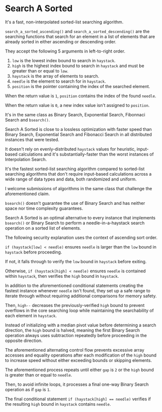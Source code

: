 # Search A Sorted

It's a fast, non-interpolated sorted-list searching algorithm.

`search_a_sorted_ascending()` and `search_a_sorted_descending()` are the searching functions that search for an element in a list of elements that are already sorted in either ascending or descending order.

They accept the following 5 arguments in left-to-right order.

1. `low` is the lowest index bound to search in `haystack`.
2. `high` is the highest index bound to search in `haystack` and must be greater than or equal to `low`.
3. `haystack` is the array of elements to search.
4. `needle` is the element to search for in `haystack`.
5. `position` is the pointer containing the index of the searched element.

When the return value is `1`, `position` contains the index of the found `needle`.

When the return value is `0`, a new index value isn't assigned to `position`.

It's in the same class as Binary Search, Exponential Search, Fibonnaci Search and `bsearch()`.

Search A Sorted is close to a lossless optimization with faster speed than Binary Search, Exponential Search and Fibonacci Search in all distributed instances that were tested.

It doesn't rely on evenly-distributed `haystack` values for heuristic, input-based calculations and it's substantially-faster than the worst instances of Interpolation Search.

It's the fastest sorted-list searching algorithm compared to sorted-list searching algorithms that don't require input-based calculations across a wide range of data types and data, both randomized and uniform.

I welcome submissions of algorithms in the same class that challenge the aforementioned claim.

`bsearch()` doesn't guarantee the use of Binary Search and has neither space nor time complexity guarantees.

Search A Sorted is an optimal alternative to every instance that implements `bsearch()` or Binary Search to perform a needle-in-a-haystack search operation on a sorted list of elements.

The following security explanation uses the context of ascending sort order.

`if (haystack[low] < needle)` ensures `needle` is larger than the `low` bound in `haystack` before proceeding.

If not, it falls through to verify the `low` bound in `haystack` before exiting.

Otherwise, `if (haystack[high] < needle)` ensures `needle` is contained within `haystack`, then verifies the `high` bound in `haystack`.

In addition to the aforementioned conditional statements creating the fastest instance whenever `needle` isn't found, they set up a safe range to iterate through without requiring additional comparisons for memory safety.

Then, `high--` decreases the previously-verified `high` bound to prevent overflows in the core searching loop while maintaining the searchability of each element in `haystack`.

Instead of initializing with a median pivot value before determining a search direction, the `high` bound is halved, meaning the first Binary Search operation always uses subtraction repeatedly before proceeding in the opposite direction.

The aforementioned alternating control flow prevents excessive array accesses and equality operations after each modification of the `high` bound to increase speed without either exceeding bounds or skipping elements.

The aforementioned process repeats until either `gap` is `2` or the `high` bound is greater than or equal to `needle`.

Then, to avoid infinite loops, it processes a final one-way Binary Search operation as if `gap` is `1`.

The final conditional statement `if (haystack[high] == needle)` verifies if the resulting `high` bound in `haystack` contains `needle`.
